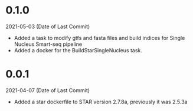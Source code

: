 # 0.1.0

2021-05-03 (Date of Last Commit)

* Added a task to modify gtfs and fasta files and build indices for Single Nucleus Smart-seq pipeline
* Added a docker for the BuildStarSingleNucleus task.

# 0.0.1

2021-04-07 (Date of Last Commit)

* Added a star dockerfile to STAR version 2.7.8a, previously it was 2.5.3a


